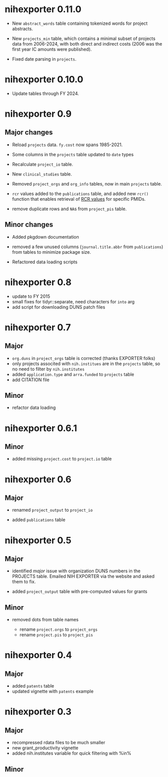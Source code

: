 # nihexporter 0.11.0

* New `abstract_words` table containing tokenized words for project abstracts.

* New `projects_min` table, which contains a minimal subset of projects data from 2006-2024,
  with both direct and indirect costs (2006 was the first year IC amounts were published).

* Fixed date parsing in `projects`.

# nihexporter 0.10.0

* Update tables through FY 2024.

# nihexporter 0.9

## Major changes

- Reload `projects` data. `fy.cost` now spans 1985-2021.

- Some columns in the `projects` table updated to `date` types

- Recalculate `project_io` table.

- New `clinical_studies` table.

- Removed `project_orgs` and `org_info` tables, now in main `projects` table.

- `rcr` values added to the `publications` table, and added new `rcr()` function that enables retrieval of [RCR values](https://icite.od.nih.gov/stats) for specific PMIDs.

- remove duplicate rows and `NA`s from `project_pis` table.

## Minor changes

- Added pkgdown documentation

- removed a few unused columns (`journal.title.abbr` from `publications`) from tables to minimize package size.

- Refactored data loading scripts

# nihexporter 0.8

- update to FY 2015
- small fixes for tidyr::separate, need characters for `into` arg
- add script for downloading DUNS patch files

# nihexporter 0.7

## Major

- `org.duns` in `project_orgs` table is corrected (thanks EXPORTER folks)
- only projects associted with `nih.institues` are in the `projects` table, so no need to filter by `nih.institutes`
- added `application.type` and `arra.funded` to `projects` table
- add CITATION file

## Minor

- refactor data loading

# nihexporter 0.6.1

## Minor

- added missing `project.cost` to `project.io` table

# nihexporter 0.6

## Major

- renamed `project_output` to `project_io`

- added `publications` table

# nihexporter 0.5

## Major

- identified *major* issue with organization DUNS numbers in the PROJECTS
  table. Emailed NIH EXPORTER via the website and asked them to fix.

- added `project_output` table with pre-computed values for grants

## Minor

- removed dots from table names

  + rename `project.orgs` to `project_orgs`
  + rename `project.pis` to `project_pis`

# nihexporter 0.4

## Major

- added `patents` table
- updated vignette with `patents` example

# nihexporter 0.3

## Major

- recompressed rdata files to be much smaller
- new grant_productivity vignette
- added nih.institutes variable for quick filtering with %in%

## Minor
